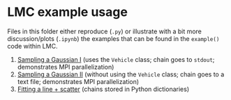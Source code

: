 # LMC example usage

Files in this folder either reproduce (`.py`) or illustrate with a bit more discussion/plots (`.ipynb`) the examples that can be found in the `example()` code within LMC.

1. [Sampling a Gaussian I](simple_hoodClosed.py) (uses the `Vehicle` class; chain goes to `stdout`; demonstrates MPI parallelization)
2. [Sampling a Gaussian II](simple_hoodOpen.py) (without using the `Vehicle` class; chain goes to a text file; demonstrates MPI parallelization)
3. [Fitting a line + scatter](line.ipynb) (chains stored in Python dictionaries)
